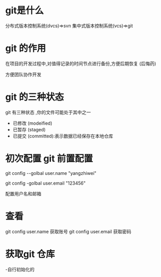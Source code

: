 # git是什么
分布式版本控制系统(dvcs)=>svn
集中式版本控制系统(vcs)=>git



# git 的作用
在项目的开发过程中,对值得记录的时间节点进行备份,方便后期恢复   (后悔药)

方便团队协作开发



# git 的三种状态
git 有三种状态 ,你的文件可能处于其中之一
-   已修改   (modeified)
-   已暂存   (staged) 
-   已提交  (committed):表示数据已经保存在本地仓库


# 初次配置 git 前置配置

git config --golbal user.name "yangzhiwei"

git config -golbal user.email "123456"

配置用户名和邮箱



 # 查看  
git config user.name 获取账号
git config user.email 获取密码


# 获取git 仓库

-自行初始化的 


